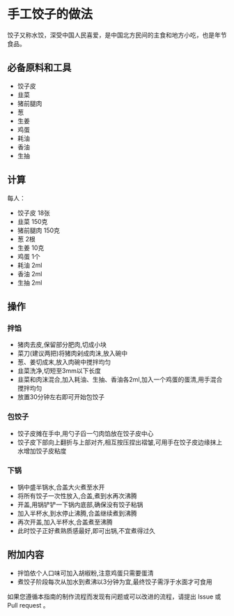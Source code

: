 # 手工饺子的做法

饺子又称水饺，深受中国人民喜爱，是中国北方民间的主食和地方小吃，也是年节食品。

## 必备原料和工具

- 饺子皮
- 韭菜
- 猪前腿肉
- 葱
- 生姜
- 鸡蛋
- 耗油
- 香油
- 生抽

## 计算

每人：

- 饺子皮 18张
- 韭菜 150克
- 猪前腿肉 150克
- 葱 2根
- 生姜 10克
- 鸡蛋 1个
- 耗油 2ml
- 香油 2ml
- 生抽 2ml

## 操作

### 拌馅

- 猪肉去皮,保留部分肥肉,切成小块
- 菜刀(建议两把)将猪肉剁成肉沫,放入碗中
- 葱、姜切成末,放入肉碗中搅拌均匀
- 韭菜洗净,切短至3mm以下长度
- 韭菜和肉沫混合,加入耗油、生抽、香油各2ml,加入一个鸡蛋的蛋清,用手混合搅拌均匀
- 放置30分钟左右即可开始包饺子

### 包饺子

- 饺子皮摊在手中,用勺子舀一勺肉馅放在饺子皮中心
- 饺子皮下部向上翻折与上部对齐,相互按压捏出褶皱,可用手在饺子皮边缘抹上水增加饺子皮粘度

### 下锅

- 锅中盛半锅水,合盖大火煮至水开
- 将所有饺子一次性放入,合盖,煮到水再次沸腾
- 开盖,用锅铲铲一下锅内底部,确保没有饺子粘锅
- 加入半杯水,到水停止沸腾,合盖继续煮到沸腾
- 再次开盖,加入半杯水,合盖煮至沸腾
- 此时饺子正好煮熟质感最好,即可出锅,不宜煮得过久

## 附加内容

- 拌馅依个人口味可加入胡椒粉,注意鸡蛋只需要蛋清
- 煮饺子阶段每次从加水到煮沸以3分钟为宜,最终饺子需浮于水面才可食用

如果您遵循本指南的制作流程而发现有问题或可以改进的流程，请提出 Issue 或 Pull request 。
